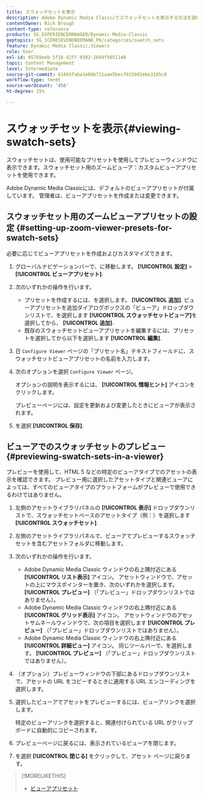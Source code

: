 ```yaml
---
title: スウォッチセットを表示
description: Adobe Dynamic Media Classicでスウォッチセットを表示する方法を説明します。
contentOwner: Rick Brough
content-type: reference
products: SG_EXPERIENCEMANAGER/Dynamic-Media-Classic
geptopics: SG_SCENESEVENONDEMAND_PK/categories/swatch_sets
feature: Dynamic Media Classic,Viewers
role: User
exl-id: 05769eeb-5f1b-42ff-9392-2669f5051140
topic: Content Management
level: Intermediate
source-git-commit: 61665faba1e6bb711aae5becf0150d1ebe3105c0
workflow-type: tm+mt
source-wordcount: '456'
ht-degree: 15%

---
```


# スウォッチセットを表示{#viewing-swatch-sets}

スウォッチセットは、使用可能なプリセットを使用してプレビューウィンドウに表示できます。スウォッチセット用のズームビューア：カスタムビューアプリセットを使用できます。

Adobe Dynamic Media Classicには、デフォルトのビューアプリセットが付属しています。 管理者は、ビューアプリセットを作成または変更できます。

## スウォッチセット用のズームビューアプリセットの設定 {#setting-up-zoom-viewer-presets-for-swatch-sets}

必要に応じてビューアプリセットを作成およびカスタマイズできます。

1. グローバルナビゲーションバーで、に移動します。 **[!UICONTROL 設定]** > **[!UICONTROL ビューアプリセット]**.
1. 次のいずれかの操作を行います。

   * プリセットを作成するには、を選択します。 **[!UICONTROL 追加]**. ビューアプリセットを追加ダイアログボックスの「ビューア」ドロップダウンリストで、を選択します **[!UICONTROL スウォッチセットビューア]**&#x200B;を選択してから、 **[!UICONTROL 追加]**.
   * 既存のスウォッチセットビューアプリセットを編集するには、プリセットを選択してから以下を選択します **[!UICONTROL 編集]**.

1. 日 `Configure Viewer` ページの「プリセット名」テキストフィールドに、スウォッチセットビューアプリセットの名前を入力します。
1. 次のオプションを選択 `Configure Viewer` ページ。

   オプションの説明を表示するには、 **[!UICONTROL 情報ヒント]** アイコンをクリックします。

   プレビューページには、設定を更新および変更したときにビューアが表示されます。

1. を選択 **[!UICONTROL 保存]**.

## ビューアでのスウォッチセットのプレビュー {#previewing-swatch-sets-in-a-viewer}

プレビューを使用して、HTML 5 などの特定のビューアタイプでのアセットの表示を確認できます。 プレビュー用に選択したアセットタイプと関連ビューアによっては、すべてのビューアタイプのプラットフォームがプレビューで使用できるわけではありません。

1. 左側のアセットライブラリパネルの **[!UICONTROL 表示]** ドロップダウンリストで、スウォッチセットベースのアセットタイプ（例：）を選択します **[!UICONTROL スウォッチセット]**.
1. 左側のアセットライブラリパネルで、ビューアでプレビューするスウォッチセットを含むアセットフォルダに移動します。
1. 次のいずれかの操作を行います。

   * Adobe Dynamic Media Classic ウィンドウの右上隅付近にある **[!UICONTROL リスト表示]** アイコン。 アセットウィンドウで、アセットの上にマウスポインターを置き、次のいずれかを選択します。 **[!UICONTROL プレビュー]** （「プレビュー」ドロップダウンリストではありません）。
   * Adobe Dynamic Media Classic ウィンドウの右上隅付近にある **[!UICONTROL グリッド表示]** アイコン。 アセットウィンドウのアセットサムネールウィンドウで、次の項目を選択します **[!UICONTROL プレビュー]** （「プレビュー」ドロップダウンリストではありません）。
   * Adobe Dynamic Media Classic ウィンドウの右上隅付近にある **[!UICONTROL 詳細ビュー]** アイコン。 同じツールバーで、を選択します。 **[!UICONTROL プレビュー]** （「プレビュー」ドロップダウンリストではありません）。

1. （オプション）プレビューウィンドウの下部にあるドロップダウンリストで、アセットの URL をコピーするときに適用する URL エンコーディングを選択します。
1. 選択したビューアでアセットをプレビューするには、ビューアリンクを選択します。

   特定のビューアリンクを選択すると、関連付けられている URL がクリップボードに自動的にコピーされます。

1. プレビューページに戻るには、表示されているビューアを閉じます。
1. を選択 **[!UICONTROL 閉じる]** をクリックして、アセット ページに戻ります。

>[!MORELIKETHIS]
>
>* [ビューアプリセット](application-setup.md#viewer_presets)
